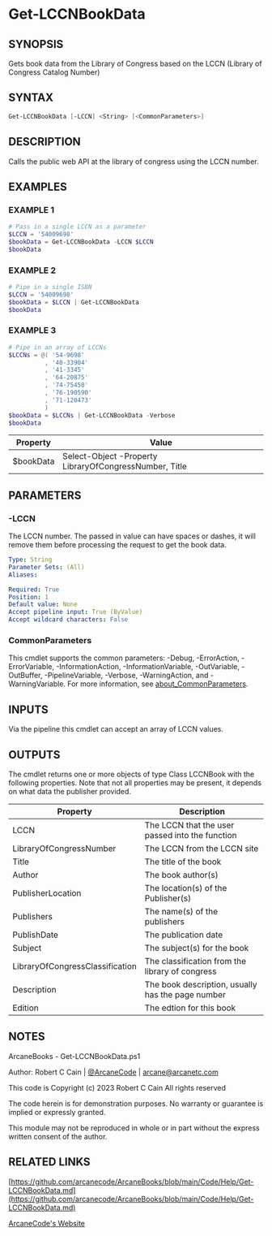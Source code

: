# Get-LCCNBookData

## SYNOPSIS

Gets book data from the Library of Congress based on the LCCN (Library of Congress Catalog Number)

## SYNTAX

```powershell
Get-LCCNBookData [-LCCN] <String> [<CommonParameters>]
```

## DESCRIPTION

Calls the public web API at the library of congress using the LCCN number.

## EXAMPLES

### EXAMPLE 1

```powershell
# Pass in a single LCCN as a parameter
$LCCN = '54009698'
$bookData = Get-LCCNBookData -LCCN $LCCN
$bookData
```

### EXAMPLE 2

```powershell
# Pipe in a single ISBN
$LCCN = '54009698'
$bookData = $LCCN | Get-LCCNBookData
$bookData
```

### EXAMPLE 3

```powershell
# Pipe in an array of LCCNs
$LCCNs = @( '54-9698'
          , '40-33904'
          , '41-3345'
          , '64-20875'
          , '74-75450'
          , '76-190590'
          , '71-120473'
          )
$bookData = $LCCNs | Get-LCCNBookData -Verbose
$bookData
```

Property | Value
| ----- | ------ |
$bookData | Select-Object -Property LibraryOfCongressNumber, Title

## PARAMETERS

### -LCCN

The LCCN number.
The passed in value can have spaces or dashes,
it will remove them before processing the request to get the book data.

```yaml
Type: String
Parameter Sets: (All)
Aliases:

Required: True
Position: 1
Default value: None
Accept pipeline input: True (ByValue)
Accept wildcard characters: False
```

### CommonParameters

This cmdlet supports the common parameters: -Debug, -ErrorAction, -ErrorVariable, -InformationAction, -InformationVariable, -OutVariable, -OutBuffer, -PipelineVariable, -Verbose, -WarningAction, and -WarningVariable. For more information, see [about_CommonParameters](http://go.microsoft.com/fwlink/?LinkID=113216).

## INPUTS

Via the pipeline this cmdlet can accept an array of LCCN values.

## OUTPUTS

The cmdlet returns one or more objects of type Class LCCNBook with the
following properties. Note that not all properties may be present, it
depends on what data the publisher provided.

Property | Description
| ----- | ------ |
LCCN | The LCCN that the user passed into the function
LibraryOfCongressNumber | The LCCN from the LCCN site
Title | The title of the book
Author | The book author(s)
PublisherLocation | The location(s) of the Publisher(s)
Publishers | The name(s) of the publishers
PublishDate | The publication date
Subject | The subject(s) for the book
LibraryOfCongressClassification | The classification from the library of congress
Description | The book description, usually has the page number
Edition | The edtion for this book

## NOTES

ArcaneBooks - Get-LCCNBookData.ps1

Author: Robert C Cain | [@ArcaneCode](https://twitter.com/arcanecode) | arcane@arcanetc.com

This code is Copyright (c) 2023 Robert C Cain All rights reserved

The code herein is for demonstration purposes.
No warranty or guarantee is implied or expressly granted.

This module may not be reproduced in whole or in part without
the express written consent of the author.

## RELATED LINKS

[https://github.com/arcanecode/ArcaneBooks/blob/main/Code/Help/Get-LCCNBookData.md](https://github.com/arcanecode/ArcaneBooks/blob/main/Code/Help/Get-LCCNBookData.md)

[ArcaneCode's Website](http://arcanecode.me)
